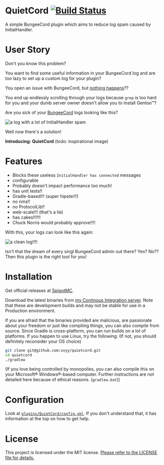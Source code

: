 # QuietCord [![Build Status](https://ci.nowak-at.net/job/public~quietcord/badge/icon)](https://ci.nowak-at.net/job/public~quietcord)
A simple BungeeCord plugin which aims to reduce log spam caused by InitialHandler.

# User Story
Don't you know this problem?

You want to find some useful information in your BungeeCord log and are too lazy to
set up a custom log for your plugin?

You open an issue with BungeeCord, but [nothing happens](https://github.com/SpigotMC/BungeeCord/pull/1484)??

You end up endlessly scrolling through your logs because `grep` is too hard for you
and your dumb server owner doesn't allow you to Install Gentoo™?

Are you sick of your [BungeeCord](https://github.com/SpigotMC/BungeeCord) logs looking like this?

![a log with a lot of InitialHandler spam](https://github.com/xxyy/quietcord/raw/master/screenshots/initialhandler-spam.png)

Well now there's a solution!

**Introducing: QuietCord** (todo: inspirational image)

# Features

 * Blocks these useless `InitialHandler has connected` messages
 * configurable
 * Probably doesn't impact performance too much!
 * has unit tests!!
 * Gradle-based!!! (super hipster!!)
 * no nms!!
 * no ProtocolLib!!
 * web-scale!!! (that's a lie)
 * has cakes!!!!!!
 * Chuck Norris would probably approve!!!!

With this, your logs can look like this again:

![a clean log!!!!](https://github.com/xxyy/quietcord/raw/master/screenshots/clean-log.png)

Isn't that the dream of every singl BungeeCord admin out there? Yes? No?? Then this plugin is the right tool for you!
 
# Installation

Get official releases at [SpigotMC](https://www.spigotmc.org/resources/quietcord.12940/).

Download the latest binaries from [my Continous Integration server](https://ci.nowak-at.net/job/public~quietcord/). Note that these are development builds and may not be stable for use in a Production environment.
 
If you are afraid that the binaries provided are malicious, are passionate about your freedom or just like compiling things, you can also compile from source. Since Gradle is cross-platform, you can run builds on a lot of platforms. If you happen to use Linux, try the following: (If not, you should definitely reconsider your OS choice)
  
````bash
git clone git@github.com:xxyy/quietcord.git
cd quietcord
./gradlew
````

(If you love being controlled by monopolies, you can also compile this on your Microsoft® Windows®-based computer. Further instructions are not detailed here because of ethical reasons. (`gradlew.bat`))
 
# Configuration

Look at [`plugins/QuietCord/config.yml`](https://github.com/xxyy/quietcord/blob/master/src/main/resources/config.default.yml). If you don't understand that, it has information
at the top on how to get help.

# License

This project is licensed under the MIT license. 
[Please refer to the LICENSE file for details.](https://github.com/xxyy/quietcord/blob/master/LICENSE)
